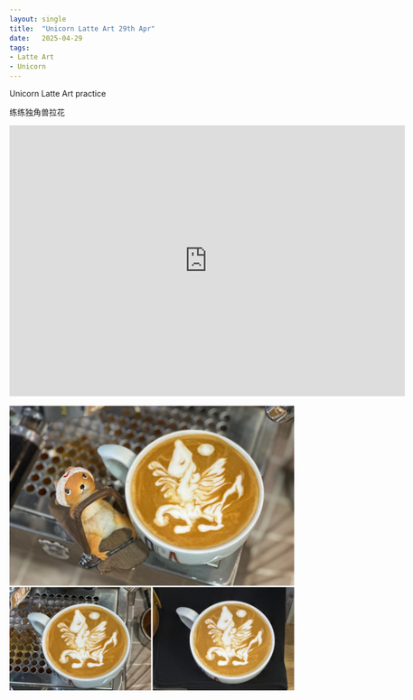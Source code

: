 ```yaml
---
layout: single
title:  "Unicorn Latte Art 29th Apr"
date:   2025-04-29
tags:
- Latte Art
- Unicorn
---
```


Unicorn Latte Art practice

练练独角兽拉花


<div class="embed-container">
  <iframe
      src="https://www.youtube.com/embed/ROJL3-kl_BM"
      width="700"
      height="480"
      frameborder="0"
      allowfullscreen="true">
  </iframe>
</div>


![](/assets/img/2025/04/29/124F0DC2-887A-42B0-A5FC-A8F7D9A6C6F5.JPG)
